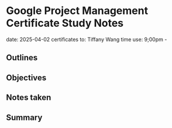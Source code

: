 # Google Project Management Certificate Study Notes
date: 2025-04-02
certificates to: Tiffany Wang
time use: 9;00pm - 

## Outlines


## Objectives


## Notes taken



## Summary